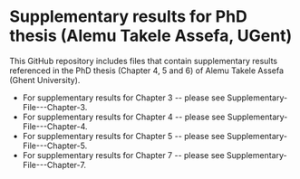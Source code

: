 # Supplementary results for PhD thesis (Alemu Takele Assefa, UGent)
This GitHub repository includes files that contain supplementary results referenced in the PhD thesis (Chapter 4, 5 and 6) of Alemu Takele Assefa (Ghent University).

* For supplementary results for Chapter 3 -- please see Supplementary-File---Chapter-3.
* For supplementary results for Chapter 4 -- please see Supplementary-File---Chapter-4.
* For supplementary results for Chapter 5 -- please see Supplementary-File---Chapter-5.
* For supplementary results for Chapter 7 -- please see Supplementary-File---Chapter-7.
  

